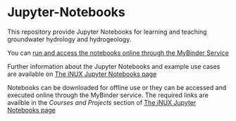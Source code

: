 # Jupyter-Notebooks
This repository provide Jupyter Notebooks for learning and teaching groundwater hydrology and hydrogeology.

You can [run and access the notebooks online through the MyBinder Service](https://mybinder.org/v2/gh/gw-inux/Jupyter-Notebooks/HEAD?urlpath=tree)

Further information about the Jupyter Notebooks and example use cases are available on [The iNUX Jupyter Notebooks page](https://gw-inux.github.io/Jupyter-Notebooks/)

Notebooks can be downloaded for offline use or they can be accessed and executed online through the MyBinder service. The required links are availble in the _Courses and Projects_ section of [The iNUX Jupyter Notebooks page](https://gw-inux.github.io/Jupyter-Notebooks/)
